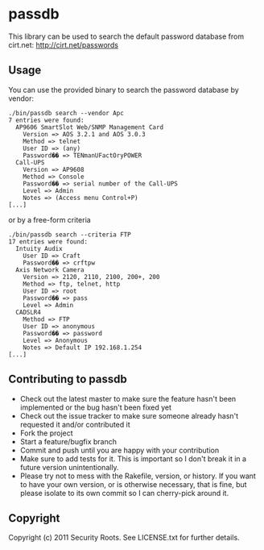 passdb
======

This library can be used to search the default password database from cirt.net: http://cirt.net/passwords

Usage
-----

You can use the provided binary to search the password database by vendor:

    ./bin/passdb search --vendor Apc
    7 entries were found:
      AP9606 SmartSlot Web/SNMP Management Card
        Version => AOS 3.2.1 and AOS 3.0.3
        Method => telnet
        User ID => (any)
        Password�� => TENmanUFactOryPOWER
      Call-UPS
        Version => AP9608
        Method => Console
        Password�� => serial number of the Call-UPS
        Level => Admin
        Notes => (Access menu Control+P)
    [...]

or by a free-form criteria

    ./bin/passdb search --criteria FTP
    17 entries were found:
      Intuity Audix
        User ID => Craft
        Password�� => crftpw
      Axis Network Camera
        Version => 2120, 2110, 2100, 200+, 200
        Method => ftp, telnet, http
        User ID => root
        Password�� => pass
        Level => Admin
      CADSLR4
        Method => FTP
        User ID => anonymous
        Password�� => password
        Level => Anonymous
        Notes => Default IP 192.168.1.254
    [...]

Contributing to passdb
----------------------
 
* Check out the latest master to make sure the feature hasn't been implemented or the bug hasn't been fixed yet
* Check out the issue tracker to make sure someone already hasn't requested it and/or contributed it
* Fork the project
* Start a feature/bugfix branch
* Commit and push until you are happy with your contribution
* Make sure to add tests for it. This is important so I don't break it in a future version unintentionally.
* Please try not to mess with the Rakefile, version, or history. If you want to have your own version, or is otherwise necessary, that is fine, but please isolate to its own commit so I can cherry-pick around it.

Copyright
---------

Copyright (c) 2011 Security Roots. See LICENSE.txt for
further details.

